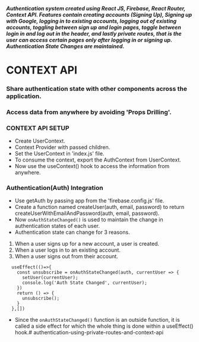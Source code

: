 ##### Authentication system created using React JS, Firebase, React Router, Context API. Features contain creating accounts (Signing Up), Signing up with Google, logging in to existing accounts, logging out of existing accounts, toggling between sign up and login pages, toggle between login in and log out in the header, and lastly private routes, that is the user can access certain pages only after logging in or signing up. Authentication State Changes are maintained.


# CONTEXT API
### Share authentication state with other components across the application.
### Access data from anywhere by avoiding 'Props Drilling'.

### CONTEXT API SETUP
- Create UserContext.
- Context Provider with passed children.
- Set the UserContext in 'index.js' file.
- To consume the context, export the AuthContext from UserContext.
- Now use the useContext() hook to access the information from anywhere.

### Authentication(Auth) Integration

- Use getAuth by passing app from the 'firebase.config.js' file.
- Create a function named createUser(auth, email, password) to return createUserWithEmailAndPassword(auth, email, password).
- Now ```onAuthStateChanged()``` is used to maintain the change in authentication states of each user.
- Authentication state can change for 3 reasons.

1. When a user signs up for a new account, a user is created.
2. When a user logs in to an existing account.
3. When a user signs out from their account.

```
  useEffect(()=>{
    const unsubscribe = onAuthStateChanged(auth, currentUser => {
      setUser(currentUser);
      console.log('Auth State Changed', currentUser);
    })
    return () => {
      unsubscribe();
    }
  },[])
```
- Since the ```onAuthStateChanged()``` function is an outside function, it is called a side effect for which the whole thing is done within a useEffect() hook.#   a u t h e n t i c a t i o n - u s i n g - p r i v a t e - r o u t e s - a n d - c o n t e x t - a p i  
 